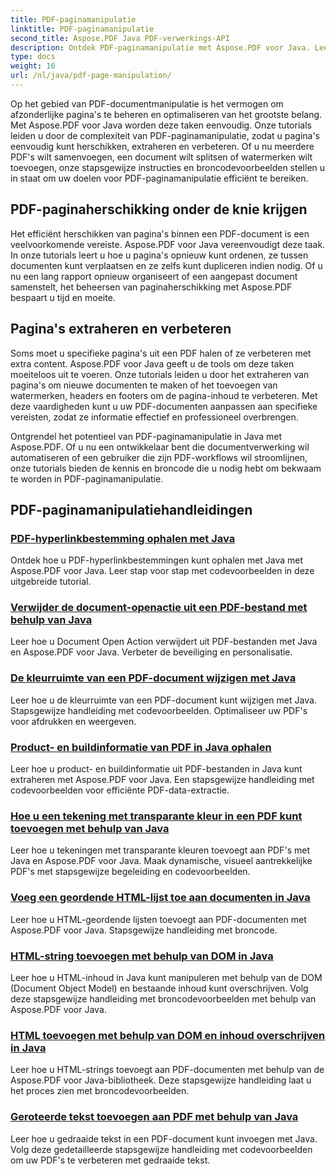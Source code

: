 ```yaml
---
title: PDF-paginamanipulatie
linktitle: PDF-paginamanipulatie
second_title: Aspose.PDF Java PDF-verwerkings-API
description: Ontdek PDF-paginamanipulatie met Aspose.PDF voor Java. Leer hoe u PDF-pagina's moeiteloos kunt herschikken, extraheren en verbeteren.
type: docs
weight: 16
url: /nl/java/pdf-page-manipulation/
---
```


Op het gebied van PDF-documentmanipulatie is het vermogen om afzonderlijke pagina's te beheren en optimaliseren van het grootste belang. Met Aspose.PDF voor Java worden deze taken eenvoudig. Onze tutorials leiden u door de complexiteit van PDF-paginamanipulatie, zodat u pagina's eenvoudig kunt herschikken, extraheren en verbeteren. Of u nu meerdere PDF's wilt samenvoegen, een document wilt splitsen of watermerken wilt toevoegen, onze stapsgewijze instructies en broncodevoorbeelden stellen u in staat om uw doelen voor PDF-paginamanipulatie efficiënt te bereiken.

## PDF-paginaherschikking onder de knie krijgen

Het efficiënt herschikken van pagina's binnen een PDF-document is een veelvoorkomende vereiste. Aspose.PDF voor Java vereenvoudigt deze taak. In onze tutorials leert u hoe u pagina's opnieuw kunt ordenen, ze tussen documenten kunt verplaatsen en ze zelfs kunt dupliceren indien nodig. Of u nu een lang rapport opnieuw organiseert of een aangepast document samenstelt, het beheersen van paginaherschikking met Aspose.PDF bespaart u tijd en moeite.

## Pagina's extraheren en verbeteren

Soms moet u specifieke pagina's uit een PDF halen of ze verbeteren met extra content. Aspose.PDF voor Java geeft u de tools om deze taken moeiteloos uit te voeren. Onze tutorials leiden u door het extraheren van pagina's om nieuwe documenten te maken of het toevoegen van watermerken, headers en footers om de pagina-inhoud te verbeteren. Met deze vaardigheden kunt u uw PDF-documenten aanpassen aan specifieke vereisten, zodat ze informatie effectief en professioneel overbrengen.

Ontgrendel het potentieel van PDF-paginamanipulatie in Java met Aspose.PDF. Of u nu een ontwikkelaar bent die documentverwerking wil automatiseren of een gebruiker die zijn PDF-workflows wil stroomlijnen, onze tutorials bieden de kennis en broncode die u nodig hebt om bekwaam te worden in PDF-paginamanipulatie.

## PDF-paginamanipulatiehandleidingen
### [PDF-hyperlinkbestemming ophalen met Java](./get-pdf-hyperlink-destination-using-java/)
Ontdek hoe u PDF-hyperlinkbestemmingen kunt ophalen met Java met Aspose.PDF voor Java. Leer stap voor stap met codevoorbeelden in deze uitgebreide tutorial.
### [Verwijder de document-openactie uit een PDF-bestand met behulp van Java](./remove-document-open-action-from-pdf-file-using-java/)
Leer hoe u Document Open Action verwijdert uit PDF-bestanden met Java en Aspose.PDF voor Java. Verbeter de beveiliging en personalisatie.
### [De kleurruimte van een PDF-document wijzigen met Java](./change-color-space-of-pdf-document-using-java/)
Leer hoe u de kleurruimte van een PDF-document kunt wijzigen met Java. Stapsgewijze handleiding met codevoorbeelden. Optimaliseer uw PDF's voor afdrukken en weergeven.
### [Product- en buildinformatie van PDF in Java ophalen](./get-product-and-build-information-of-pdf-in-java/)
Leer hoe u product- en buildinformatie uit PDF-bestanden in Java kunt extraheren met Aspose.PDF voor Java. Een stapsgewijze handleiding met codevoorbeelden voor efficiënte PDF-data-extractie.
### [Hoe u een tekening met transparante kleur in een PDF kunt toevoegen met behulp van Java](./how-to-add-drawing-with-transparent-color-in-pdf-using-java/)
Leer hoe u tekeningen met transparante kleuren toevoegt aan PDF's met Java en Aspose.PDF voor Java. Maak dynamische, visueel aantrekkelijke PDF's met stapsgewijze begeleiding en codevoorbeelden.
### [Voeg een geordende HTML-lijst toe aan documenten in Java](./add-html-ordered-list-into-documents-in-java/)
Leer hoe u HTML-geordende lijsten toevoegt aan PDF-documenten met Aspose.PDF voor Java. Stapsgewijze handleiding met broncode.
### [HTML-string toevoegen met behulp van DOM in Java](./add-html-string-using-dom-in-java/)
Leer hoe u HTML-inhoud in Java kunt manipuleren met behulp van de DOM (Document Object Model) en bestaande inhoud kunt overschrijven. Volg deze stapsgewijze handleiding met broncodevoorbeelden met behulp van Aspose.PDF voor Java.
### [HTML toevoegen met behulp van DOM en inhoud overschrijven in Java](./add-html-using-dom-and-overwrite-content-in-java/)
Leer hoe u HTML-strings toevoegt aan PDF-documenten met behulp van de Aspose.PDF voor Java-bibliotheek. Deze stapsgewijze handleiding laat u het proces zien met broncodevoorbeelden.
### [Geroteerde tekst toevoegen aan PDF met behulp van Java](./add-rotated-text-in-pdf-using-java/)
Leer hoe u gedraaide tekst in een PDF-document kunt invoegen met Java. Volg deze gedetailleerde stapsgewijze handleiding met codevoorbeelden om uw PDF's te verbeteren met gedraaide tekst.